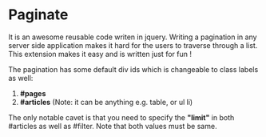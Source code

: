 # Paginate
It is an awesome reusable code writen in jquery. 
Writing a pagination in any server side application makes it hard for the users to traverse through a list. 
This extension makes it easy and is written just for fun !

The pagination has some default div ids which is changeable to class labels as well:

1. **\#pages**
2. **\#articles** (Note: it can be anything e.g. table, or ul li)

The only notable cavet is that you need to specify the __"limit"__ in both \#articles as well as \#filter. Note that both values must be same.
